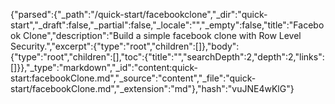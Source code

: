 {"parsed":{"_path":"/quick-start/facebookclone","_dir":"quick-start","_draft":false,"_partial":false,"_locale":"","_empty":false,"title":"Facebook Clone","description":"Build a simple facebook clone with Row Level Security.","excerpt":{"type":"root","children":[]},"body":{"type":"root","children":[],"toc":{"title":"","searchDepth":2,"depth":2,"links":[]}},"_type":"markdown","_id":"content:quick-start:facebookClone.md","_source":"content","_file":"quick-start/facebookClone.md","_extension":"md"},"hash":"vuJNE4wKlG"}